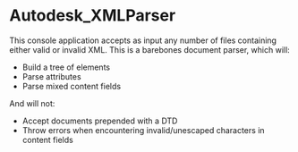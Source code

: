 # Autodesk_XMLParser

This console application accepts as input any number of files containing either valid or invalid XML. This is a barebones document parser, which will:

* Build a tree of elements
* Parse attributes
* Parse mixed content fields

And will not:

* Accept documents prepended with a DTD
* Throw errors when encountering invalid/unescaped characters in content fields